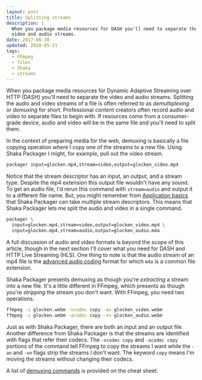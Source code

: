 ```yaml
---
layout: post
title: Splitting streams
description: |
  When you package media resources for DASH you'll need to separate the
  video and audio streams.
date: 2017-06-30
updated: 2020-05-21
tags:
  - FFmpeg
  - files
  - Shaka
  - streams
---
```


When you package media resources for Dynamic Adaptive Streaming over HTTP (DASH)
you'll need to separate the video and audio streams. Splitting the audio and
video streams of a file is often referred to as _demultiplexing_ or _demuxing_
for short. Professional content creators often record audio and video to
separate files to begin with. If resources come from a consumer-grade device,
audio and video will be in the same file and you'll need to split them.

In the context of preparing media for the web, demuxing is basically a file
copying operation where I copy one of the streams to a new file. Using Shaka
Packager I might, for example, pull out the video stream.

```bash
packager input=glocken.mp4,stream=video,output=glocken_video.mp4
```

Notice that the stream descriptor has an input, an output, and a stream type.
Despite the mp4 extension this output file wouldn't have any sound. To get an
audio file, I'd rerun this command with `stream=audio` and output it to a
different file name. But, you might remember from [Application
basics](application-basics) that Shaka Packager can take multiple stream
descriptors. This means that Shaka Packager lets me split the audio and video in
a single command.

```bash
packager \
  input=glocken.mp4,stream=video,output=glocken_video.mp4 \
  input=glocken.mp4,stream=audio,output=glocken_audio.m4a
```

A full discussion of audio and video formats is beyond the scope of this
article, though in the next section I'll cover what you need for DASH and HTTP
Live Streaming (HLS). One thing to note is that the audio stream of an mp4 file
is the [advanced audio
coding](https://en.wikipedia.org/wiki/Advanced_Audio_Coding) format for which
`m4a` is a common file extension.

Shaka Packager presents demuxing as though you're _extracting_ a stream into a
new file. It's a little different in FFmpeg, which presents as though you're
_stripping_ the stream you don't want. With FFmpeg, you need two operations.

```bash
ffmpeg -i glocken.webm -vcodec copy -an glocken_video.webm
ffmpeg -i glocken.webm -acodec copy -vn glocken_audio.webm
```

Just as with Shaka Packager, there are both an input and an output file. Another
difference from Shaka Packager is that the streams are identified with flags
that refer their codecs. The `-vcodec copy` and `-acodec copy` portions of the
command tell FFmpeg to copy the streams I want while the `-an` and `-vn` flags
strip the streams I don't want. The keyword `copy` means I'm moving the streams
without changing their codecs.

A list of
[demuxing commands](/web/fundamentals/media/manipulating/cheatsheet#demux_split_audio_and_video)
is provided on the cheat sheet.
